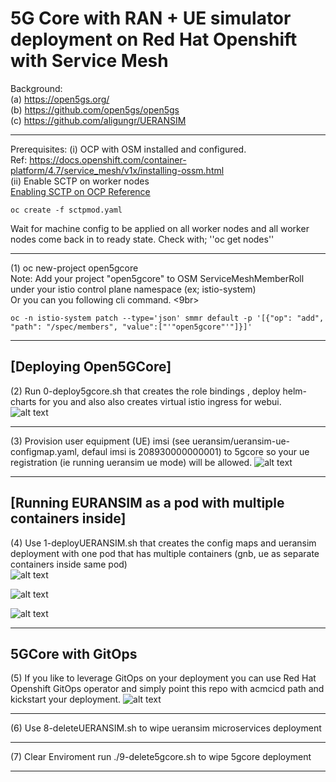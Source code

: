 # 5G Core with RAN + UE simulator deployment on Red Hat Openshift with Service Mesh<br>

Background: <br>
(a) https://open5gs.org/ <br>
(b) https://github.com/open5gs/open5gs <br>
(c) https://github.com/aligungr/UERANSIM <br>

----
Prerequisites: 
(i) OCP with OSM installed and configured.<br>
    Ref: https://docs.openshift.com/container-platform/4.7/service_mesh/v1x/installing-ossm.html<br>
(ii) Enable SCTP on worker nodes <br>
[Enabling SCTP on OCP Reference](https://docs.openshift.com/container-platform/4.7/networking/using-sctp.html#nw-sctp-enabling_using-sctp)
```
oc create -f sctpmod.yaml

```
Wait for machine config to be applied on all worker nodes and all worker nodes come back in to ready state. Check with; ''oc get nodes'' <br>

----
(1) oc new-project open5gcore<br>
Note: Add your project "open5gcore" to OSM ServiceMeshMemberRoll under your istio control plane namespace (ex; istio-system)<br>
Or you can you following cli command. <9br>
```
oc -n istio-system patch --type='json' smmr default -p '[{"op": "add", "path": "/spec/members", "value":["'"open5gcore"'"]}]'
```

----
## [Deploying Open5GCore] 
(2) Run 0-deploy5gcore.sh that creates the role bindings , deploy helm-charts for you and also also creates virtual istio ingress for webui. <br>
![alt text](https://raw.githubusercontent.com/fenar/cnvopen5gcore/main/pics/Open5GCoreServiceMesh2.png)<br>

----
(3) Provision user equipment (UE) imsi (see ueransim/ueransim-ue-configmap.yaml, defaul imsi is 208930000000001) to 5gcore so your ue registration (ie running ueransim ue mode) will be allowed.
![alt text](https://raw.githubusercontent.com/fenar/cnvopen5gcore/main/pics/Open5GSWebUI.png)<br>

----
## [Running EURANSIM as a pod with multiple containers inside] 
(4) Use 1-deployUERANSIM.sh that creates the config maps and ueransim deployment with one pod that has multiple containers (gnb, ue as separate containers inside same pod) <br>
![alt text](https://raw.githubusercontent.com/fenar/cnvopen5gcore/main/pics/ueransim-pod.png)<br>

![alt text](https://raw.githubusercontent.com/fenar/cnvopen5gcore/main/pics/ueransim-gnb-cont.png)<br>

![alt text](https://raw.githubusercontent.com/fenar/cnvopen5gcore/main/pics/ueransim-ue-cont.png)<br>

----
## 5GCore with GitOps

(5) If you like to leverage GitOps on your deployment you can use Red Hat Openshift GitOps operator and simply point this repo with acmcicd path and kickstart your deployment.
![alt text](https://raw.githubusercontent.com/fenar/cnvopen5gcore/main/pics/argo.png)<br>

----
(6) Use 8-deleteUERANSIM.sh to wipe ueransim microservices deployment

----

(7) Clear Enviroment run ./9-delete5gcore.sh to wipe 5gcore deployment<br> 

----
